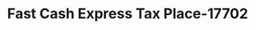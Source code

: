 ---
f_zip-code: 52544
f_state-code: IA
title: Fast Cash Express Tax Place-17702
f_phone: 641-856-4445
f_city-only: Centerville
f_address: 708 N 18th Street Ste 2 Centerville
f_location-unique-id: '17702'
slug: fast-cash-express-tax-place-17702
updated-on: '2024-05-30T13:46:58.046Z'
created-on: '2024-05-30T13:36:59.803Z'
published-on: '2024-05-30T13:54:32.469Z'
f_city-state: cms/city/centerville-ia.md
f_company: cms/company/fast-cash-express-tax-place.md
f_state: cms/state/iowa.md
layout: '[payday-loan].html'
tags: payday-loan
---